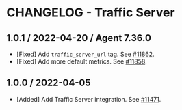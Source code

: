 # CHANGELOG - Traffic Server

## 1.0.1 / 2022-04-20 / Agent 7.36.0

* [Fixed] Add `traffic_server_url` tag. See [#11862](https://github.com/DataDog/integrations-core/pull/11862).
* [Fixed] Add more default metrics. See [#11858](https://github.com/DataDog/integrations-core/pull/11858).

## 1.0.0 / 2022-04-05

* [Added] Add Traffic Server integration. See [#11471](https://github.com/DataDog/integrations-core/pull/11471).

